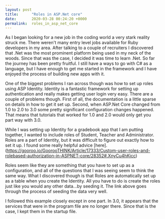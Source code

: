 ```yaml
---
layout: post
title:      "Roles in ASP.Net core"
date:       2020-03-28 00:24:20 +0000
permalink:  roles_in_asp_net_core
---
```



As I began looking for a new job in the coding world a very stark reality struck me.  There weren't many entry level jobs available for Ruby developers in my  area.  After talking to a couple of recruiters I discovered that .Net was the most prominent platform being used in my neck of the woods.  Since that was the case, I decided it was time to learn .Net.  So far the journey has been pretty fruitful.  I still have a ways to go with C# as a language, but I have enough to get me started in the framework and I have enjoyed the process of building new apps with it.

One of the biggest problems I ran across though was how to set up roles using ASP Identity.  Identity is a fantastic framework for setting up authentication and really makes getting user login very easy.  There are a couple of problems though.  First of all, the documentation is a little sparse on details in how to get it set up.  Second, when ASP.Net Core changed from 1.0 to 2.0 to 3.0 some pretty significant configuration changes happened.  That means that tutorials that worked for 1.0 and 2.0 would only get you part way with 3.0.

While I was setting up Identity for a gradebook app that I am putting together, I wanted to include roles of Student, Teacher and Administrator.  Roles are a part of Identity, but it was difficult to figure out exactly how to set it up.  I found some really helpful advice [here].  (https://gooroo.io/GoorooTHINK/Article/17333/Custom-user-roles-and-rolebased-authorization-in-ASPNET-core/28352#.XnyCu4hKjcc)

Roles seem like they are something that you have to set up as a configuration, and all of the questions that I was seeing seem to think the same way.  What I discovered though is that Roles are automatically set up as a table when you create the Identity.  All you have to do is create the roles just like you would any other data...by seeding it.  The link above goes through the process of seeding the data very well.

I followed this example closely except in one part.  In 3.0, it appears that the services that were in the program file are no longer there.  Since that is the case, I kept them in the startup file.
